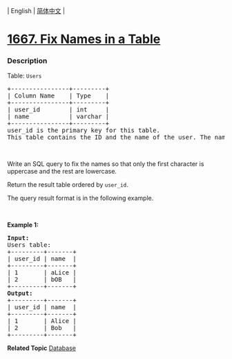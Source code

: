 | English | [简体中文](README.md) |

# [1667. Fix Names in a Table](https://leetcode.cn/problems/fix-names-in-a-table)
 ### Description
<p>Table: <code>Users</code></p>

<pre>
+----------------+---------+
| Column Name    | Type    |
+----------------+---------+
| user_id        | int     |
| name           | varchar |
+----------------+---------+
user_id is the primary key for this table.
This table contains the ID and the name of the user. The name consists of only lowercase and uppercase characters.
</pre>

<p>&nbsp;</p>

<p>Write an SQL query to fix the names so that only the first character is uppercase and the rest are lowercase.</p>

<p>Return the result table ordered by <code>user_id</code>.</p>

<p>The query result format is in the following example.</p>

<p>&nbsp;</p>
<p><strong class="example">Example 1:</strong></p>

<pre>
<strong>Input:</strong> 
Users table:
+---------+-------+
| user_id | name  |
+---------+-------+
| 1       | aLice |
| 2       | bOB   |
+---------+-------+
<strong>Output:</strong> 
+---------+-------+
| user_id | name  |
+---------+-------+
| 1       | Alice |
| 2       | Bob   |
+---------+-------+
</pre>

**Related Topic**  [Database](https://leetcode.cn/tag/database) 
